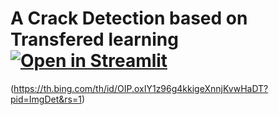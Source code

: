 # A Crack Detection based on Transfered learning[![Open in Streamlit](https://static.streamlit.io/badges/streamlit_badge_black_white.svg)](https://share.streamlit.io/mredith007/crack_detection_transfered_learning/app.py)




(https://th.bing.com/th/id/OIP.oxIY1z96g4kkigeXnnjKvwHaDT?pid=ImgDet&rs=1)
